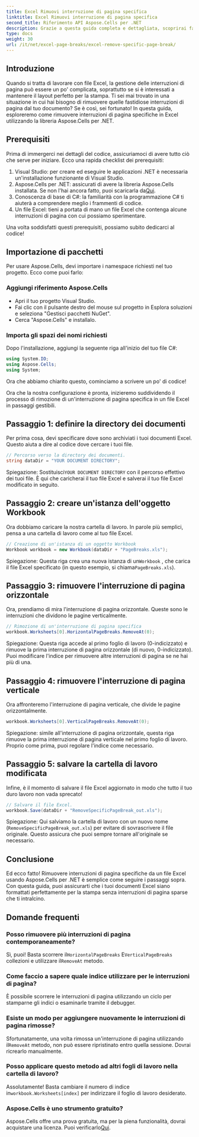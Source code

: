 ```yaml
---
title: Excel Rimuovi interruzione di pagina specifica
linktitle: Excel Rimuovi interruzione di pagina specifica
second_title: Riferimento API Aspose.Cells per .NET
description: Grazie a questa guida completa e dettagliata, scoprirai facilmente come rimuovere interruzioni di pagina specifiche dai file Excel utilizzando Aspose.Cells per .NET.
type: docs
weight: 30
url: /it/net/excel-page-breaks/excel-remove-specific-page-break/
---
```

## Introduzione

Quando si tratta di lavorare con file Excel, la gestione delle interruzioni di pagina può essere un po' complicata, soprattutto se si è interessati a mantenere il layout perfetto per la stampa. Ti sei mai trovato in una situazione in cui hai bisogno di rimuovere quelle fastidiose interruzioni di pagina dal tuo documento? Se è così, sei fortunato! In questa guida, esploreremo come rimuovere interruzioni di pagina specifiche in Excel utilizzando la libreria Aspose.Cells per .NET. 

## Prerequisiti 

Prima di immergerci nei dettagli del codice, assicuriamoci di avere tutto ciò che serve per iniziare. Ecco una rapida checklist dei prerequisiti:

1. Visual Studio: per creare ed eseguire le applicazioni .NET è necessaria un'installazione funzionante di Visual Studio.
2.  Aspose.Cells per .NET: assicurati di avere la libreria Aspose.Cells installata. Se non l'hai ancora fatto, puoi scaricarla da[Qui](https://releases.aspose.com/cells/net/).
3. Conoscenza di base di C#: la familiarità con la programmazione C# ti aiuterà a comprendere meglio i frammenti di codice.
4. Un file Excel: tieni a portata di mano un file Excel che contenga alcune interruzioni di pagina con cui possiamo sperimentare.

Una volta soddisfatti questi prerequisiti, possiamo subito dedicarci al codice!

## Importazione di pacchetti

Per usare Aspose.Cells, devi importare i namespace richiesti nel tuo progetto. Ecco come puoi farlo:

### Aggiungi riferimento Aspose.Cells
- Apri il tuo progetto Visual Studio.
- Fai clic con il pulsante destro del mouse sul progetto in Esplora soluzioni e seleziona "Gestisci pacchetti NuGet".
- Cerca "Aspose.Cells" e installalo.

### Importa gli spazi dei nomi richiesti
Dopo l'installazione, aggiungi la seguente riga all'inizio del tuo file C#:

```csharp
using System.IO;
using Aspose.Cells;
using System;
```

Ora che abbiamo chiarito questo, cominciamo a scrivere un po' di codice!

Ora che la nostra configurazione è pronta, inizieremo suddividendo il processo di rimozione di un'interruzione di pagina specifica in un file Excel in passaggi gestibili.

## Passaggio 1: definire la directory dei documenti

Per prima cosa, devi specificare dove sono archiviati i tuoi documenti Excel. Questo aiuta a dire al codice dove cercare i tuoi file.

```csharp
// Percorso verso la directory dei documenti.
string dataDir = "YOUR DOCUMENT DIRECTORY";
```

 Spiegazione: Sostituisci`YOUR DOCUMENT DIRECTORY` con il percorso effettivo dei tuoi file. È qui che caricherai il tuo file Excel e salverai il tuo file Excel modificato in seguito.

## Passaggio 2: creare un'istanza dell'oggetto Workbook

Ora dobbiamo caricare la nostra cartella di lavoro. In parole più semplici, pensa a una cartella di lavoro come al tuo file Excel.

```csharp
// Creazione di un'istanza di un oggetto Workbook
Workbook workbook = new Workbook(dataDir + "PageBreaks.xls");
```

 Spiegazione: Questa riga crea una nuova istanza di un`Workbook` , che carica il file Excel specificato (in questo esempio, si chiama`PageBreaks.xls`). 

## Passaggio 3: rimuovere l'interruzione di pagina orizzontale

Ora, prendiamo di mira l'interruzione di pagina orizzontale. Queste sono le interruzioni che dividono le pagine verticalmente.

```csharp
// Rimozione di un'interruzione di pagina specifica
workbook.Worksheets[0].HorizontalPageBreaks.RemoveAt(0);
```

Spiegazione: Questa riga accede al primo foglio di lavoro (0-indicizzato) e rimuove la prima interruzione di pagina orizzontale (di nuovo, 0-indicizzato). Puoi modificare l'indice per rimuovere altre interruzioni di pagina se ne hai più di una. 

## Passaggio 4: rimuovere l'interruzione di pagina verticale

Ora affronteremo l'interruzione di pagina verticale, che divide le pagine orizzontalmente.

```csharp
workbook.Worksheets[0].VerticalPageBreaks.RemoveAt(0);
```

Spiegazione: simile all'interruzione di pagina orizzontale, questa riga rimuove la prima interruzione di pagina verticale nel primo foglio di lavoro. Proprio come prima, puoi regolare l'indice come necessario.

## Passaggio 5: salvare la cartella di lavoro modificata

Infine, è il momento di salvare il file Excel aggiornato in modo che tutto il tuo duro lavoro non vada sprecato!

```csharp
// Salvare il file Excel.
workbook.Save(dataDir + "RemoveSpecificPageBreak_out.xls");
```

Spiegazione: Qui salviamo la cartella di lavoro con un nuovo nome (`RemoveSpecificPageBreak_out.xls`) per evitare di sovrascrivere il file originale. Questo assicura che puoi sempre tornare all'originale se necessario.

## Conclusione

Ed ecco fatto! Rimuovere interruzioni di pagina specifiche da un file Excel usando Aspose.Cells per .NET è semplice come seguire i passaggi sopra. Con questa guida, puoi assicurarti che i tuoi documenti Excel siano formattati perfettamente per la stampa senza interruzioni di pagina sparse che ti intralcino.

## Domande frequenti

### Posso rimuovere più interruzioni di pagina contemporaneamente?  
 Sì, puoi! Basta scorrere il`HorizontalPageBreaks` E`VerticalPageBreaks` collezioni e utilizzare il`RemoveAt` metodo.

### Come faccio a sapere quale indice utilizzare per le interruzioni di pagina?  
È possibile scorrere le interruzioni di pagina utilizzando un ciclo per stamparne gli indici o esaminarle tramite il debugger.

### Esiste un modo per aggiungere nuovamente le interruzioni di pagina rimosse?  
 Sfortunatamente, una volta rimossa un'interruzione di pagina utilizzando il`RemoveAt` metodo, non può essere ripristinato entro quella sessione. Dovrai ricrearlo manualmente.

### Posso applicare questo metodo ad altri fogli di lavoro nella cartella di lavoro?  
 Assolutamente! Basta cambiare il numero di indice in`workbook.Worksheets[index]` per indirizzare il foglio di lavoro desiderato.

### Aspose.Cells è uno strumento gratuito?  
Aspose.Cells offre una prova gratuita, ma per la piena funzionalità, dovrai acquistare una licenza. Puoi verificarlo[Qui](https://purchase.aspose.com/buy).